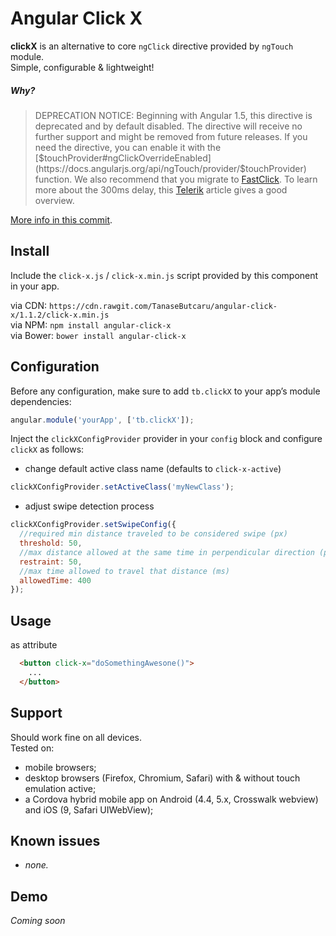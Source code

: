 Angular Click X
===============

**clickX** is an alternative to core ``ngClick`` directive provided by ``ngTouch`` module.  
Simple, configurable & lightweight!

##### _Why?_
> DEPRECATION NOTICE: Beginning with Angular 1.5, this directive is deprecated and by default disabled. The directive will receive no further support and might be removed from future releases. If you need the directive, you can enable it with the [$touchProvider#ngClickOverrideEnabled](https://docs.angularjs.org/api/ngTouch/provider/$touchProvider) function. We also recommend that you migrate to [FastClick](https://github.com/ftlabs/fastclick). To learn more about the 300ms delay, this [Telerik](http://developer.telerik.com/featured/300-ms-click-delay-ios-8/) article gives a good overview. 


[More info in this commit](https://github.com/angular/angular.js/commit/0dfc1dfebf26af7f951f301c4e3848ac46f05d7f).

Install
----

Include the `click-x.js` / `click-x.min.js` script provided by this component in your app.

via CDN: `https://cdn.rawgit.com/TanaseButcaru/angular-click-x/1.1.2/click-x.min.js`  
via NPM: ``npm install angular-click-x``  
via Bower: ``bower install angular-click-x``


Configuration
-------
Before any configuration, make sure to add `tb.clickX` to your app’s module dependencies:

```js
angular.module('yourApp', ['tb.clickX']);
````

Inject the ``clickXConfigProvider`` provider in your ``config`` block and configure ``clickX`` as follows:

* change default active class name (defaults to ``click-x-active``)

```js
clickXConfigProvider.setActiveClass('myNewClass');
```
* adjust swipe detection process
```js
clickXConfigProvider.setSwipeConfig({
  //required min distance traveled to be considered swipe (px)
  threshold: 50,
  //max distance allowed at the same time in perpendicular direction (px)
  restraint: 50,
  //max time allowed to travel that distance (ms)
  allowedTime: 400
});
```

Usage
---


as attribute
```html
  <button click-x="doSomethingAwesone()">
  	...
  </button>
```

Support
----

Should work fine on all devices.  
Tested on:
- mobile browsers;
- desktop browsers (Firefox, Chromium, Safari) with & without touch emulation active;
- a Cordova hybrid mobile app on Android (4.4, 5.x, Crosswalk webview) and iOS (9, Safari UIWebView);


Known issues
-------

* _none._

Demo
--

*Coming soon*
